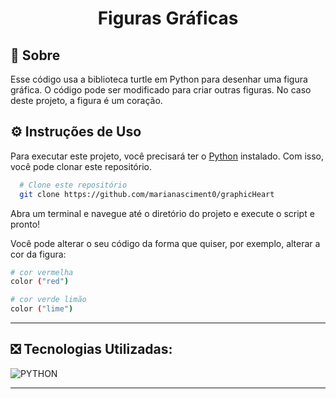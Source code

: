 <div align="center">

<h1> Figuras Gráficas </h1>
  
</div>

## 💬 Sobre
Esse código usa a biblioteca turtle em Python para desenhar uma figura gráfica. O código pode ser modificado para criar outras figuras. No caso deste projeto, a figura é um coração.

## ⚙️ Instruções de Uso
Para executar este projeto, você precisará ter o [Python](https://www.python.org/downloads/) instalado. Com isso, você pode clonar este repositório.
```sh
  # Clone este repositório
  git clone https://github.com/marianasciment0/graphicHeart
```
Abra um terminal e navegue até o diretório do projeto e execute o script e pronto!

Você pode alterar o seu código da forma que quiser, por exemplo, alterar a cor da figura:
```sh
# cor vermelha
color ("red")
```
```sh
# cor verde limão
color ("lime")
```
---

<h2>❎ Tecnologias Utilizadas: </h2>

![PYTHON](https://img.shields.io/badge/Python-3776AB?style=for-the-badge&logo=python&logoColor=yellow)

---
